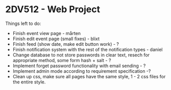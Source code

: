 # 2DV512 - Web Project

Things left to do:

- Finish event view page - mårten
- Finish edit event page (small fixes) - blixt
- Finish feed (show date, make edit button work) - ?
- Finish notification system with the rest of the notification types - daniel
- Change database to not store passwords in clear text, resech for appropriate method, some form hash + salt - ?
- Implement forget password functionality with email sending - ?
- Implement admin mode according to requirement specification -?
- Clean up css, make sure all pages have the same style, 1 - 2 css files for the entire style.

